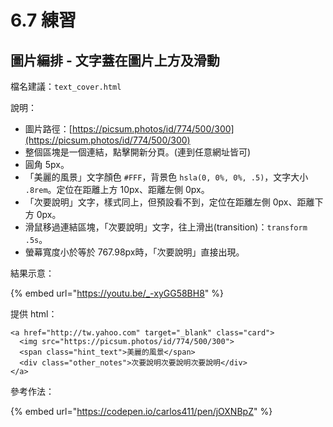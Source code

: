 # 6.7 練習

## 圖片編排 - 文字蓋在圖片上方及滑動

檔名建議：`text_cover.html`

說明：

* 圖片路徑：[https://picsum.photos/id/774/500/300](https://picsum.photos/id/774/500/300)
* 整個區塊是一個連結，點擊開新分頁。(連到任意網址皆可)
* 圓角 5px。
* 「美麗的風景」文字顏色 `#FFF`，背景色 `hsla(0, 0%, 0%, .5)`，文字大小 `.8rem`。定位在距離上方 10px、距離左側 0px。
* 「次要說明」文字，樣式同上，但預設看不到，定位在距離左側 0px、距離下方 0px。
* 滑鼠移過連結區塊，「次要說明」文字，往上滑出(transition)：`transform .5s`。
* 螢幕寬度小於等於 767.98px時，「次要說明」直接出現。



結果示意：

{% embed url="https://youtu.be/_-xyGG58BH8" %}

提供 html：

```markup
<a href="http://tw.yahoo.com" target="_blank" class="card">
  <img src="https://picsum.photos/id/774/500/300">
  <span class="hint_text">美麗的風景</span>
  <div class="other_notes">次要說明次要說明次要說明</div>
</a>
```

參考作法：

{% embed url="https://codepen.io/carlos411/pen/jOXNBpZ" %}



